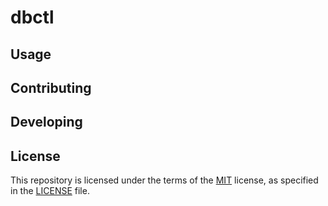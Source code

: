 # dbctl

## Usage

## Contributing

## Developing

## License

This repository is licensed under the terms of the [MIT](./LICENSE)
license, as specified in the [LICENSE](./LICENSE)
file.
